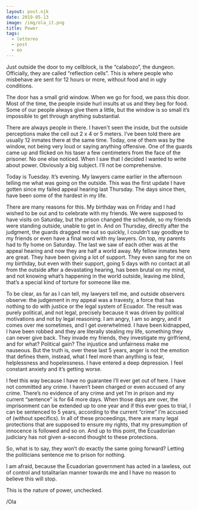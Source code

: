 ```yaml
---
layout: post.njk
date: 2019-05-13
image: /img/ola_it.png
title: Power
tags:
  - lettereo
  - post
  - eo
---
```


Just outside the door to my cellblock, is the “calabozo”, the dungeon. Officially, they are called “reflection cells”. This is where people who misbehave are sent for 12 hours or more, without food and in ugly conditions.

The door has a small grid window. When we go for food, we pass this door. Most of the time, the people inside hurl insults at us and they beg for food. Some of our people always give them a little, but the window is so small it’s impossible to get through anything substantial.

There are always people in there. I haven't seen the inside, but the outside perceptions make the cell out 2 x 4 or 5 meters. I’ve been told there are usually 12 inmates there at the same time. Today, one of them was by the window, not being very loud or saying anything offensive. One of the guards came up and flicked on his taser a few centimeters from the face of the prisoner. No one else noticed. When I saw that I decided I wanted to write about power. Obviously a big subject. I’ll not be comprehensive.

Today is Tuesday. It’s evening. My lawyers came earlier in the afternoon telling me what was going on the outside. This was the first update I have gotten since my failed appeal hearing last Thursday. The days since then, have been some of the hardest in my life.

There are many reasons for this. My birthday was on Friday and I had wished to be out and to celebrate with my friends. We were supposed to have visits on Saturday, but the prison changed the schedule, so my friends were standing outside, unable to get in. And on Thursday, directly after the judgment, the guards dragged me out so quickly, I couldn’t say goodbye to my friends or even have a final word with my lawyers. On top, my parents had to fly home on Saturday. The last we saw of each other was at the appeal hearing and now they are half a world away.
My fellow inmates here are great. They have been giving a lot of support. They even sang for me on my birthday, but even with their support, going 5 days with no contact at all from the outside after a devastating hearing, has been brutal on my mind, and not knowing what’s happening in the world outside, leaving me blind, that’s a special kind of torture for someone like me.

To be clear, as far as I can tell, my lawyers tell me, and outside observers observe: the judgement in my appeal was a travesty, a force that has nothing to do with justice or the legal system of Ecuador. The result was purely political, and not legal, precisely because it was driven by political motivations and not by legal reasoning.
I am angry, I am so angry, and it comes over me sometimes, and I get overwhelmed. I have been kidnapped, I have been robbed and they are literally stealing my life, something they can never give back. They invade my friends, they investigate my girlfriend, and for what? Political gain? The injustice and unfairness make me nauseous. 
But the truth is, over these last 5 years, anger is not the emotion that defines them, instead, what I feel more than anything is fear, helplessness and hopelessness. I have entered a deep depression. I feel constant anxiety and it’s getting worse.

I feel this way because I have no guarantee I’ll ever get out of here. I have not committed any crime. I haven’t been charged or even accused of any crime. There’s no evidence of any crime and yet I’m in prison and my current “sentence” is for 64 more days. When those days are over, the imprisonment can be extended up to one year and if this ever goes to trial, I can be sentenced to 5 years, according to the current “crime” I’m accused of (without specifics). In all of these proceedings, there are many legal protections that are supposed to ensure my rights, that my presumption of innocence is followed and so on. And up to this point, the Ecuadorian judiciary has not given a-second thought to these protections.

So, what is to say, they won’t do exactly the same going forward? Letting the politicians sentence me to prison for nothing.

I am afraid, because the Ecuadorian government has acted in a lawless, out of control and totalitarian manner towards me and I have no reason to believe this will stop.

This is the nature of power, unchecked.

/Ola
